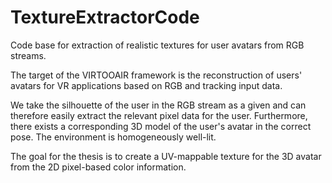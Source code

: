 # TextureExtractorCode

Code base for extraction of realistic textures for user avatars from RGB streams.

The target of the VIRTOOAIR framework is the reconstruction of users' avatars for VR applications based on RGB and tracking input data.

We take the silhouette of the user in the RGB stream as a given and can therefore easily extract the relevant pixel data for the
user. Furthermore, there exists a corresponding 3D model of the user's avatar in the correct pose. The environment is homogeneously well-lit.

The goal for the thesis is to create a UV-mappable texture for the 3D avatar from the 2D pixel-based color information.

